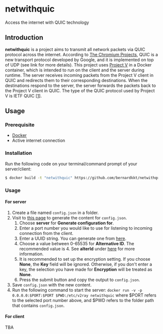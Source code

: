 # netwithquic
Access the internet with QUIC technology

## Introduction
**netwithquic** is a project aims to transmit all network packets via QUIC protocol across the internet. According to [The Chromium Projects](https://www.chromium.org/quic), QUIC is a new transport protocol developed by Google, and it is implemented on top of UDP (see link for more details). This project uses [Project V](https://github.com/v2ray/v2ray-core) in a Docker container, which is intended to run on the client and the server during runtime. The server receives incoming packets from the Project V client in QUIC and redirects them to their corresponding destinations. When the destinations respond to the server, the server forwards the packets back to the Project V client in QUIC. The type of the QUIC protocol used by Project V is IETF QUIC [[1](https://www.v2ray.com/en/configuration/transport/quic.html)].

## Usage
### Prerequisite
* [Docker](https://docs.docker.com/engine/install/)
* Active internet connection

### Installation
Run the following code on your terminal/command prompt of your server/client:
```bash
$ docker build -t "netwithquic" https://github.com/bernardkkt/netwithquic.git
```

### Usage
#### For server
1. Create a file named `config.json` in a folder.
2. Visit to [this page](https://bernardkkt.github.io/netwithquic/) to generate the content for `config.json`.
    1. Choose **server** for **Generate configuration for**.
    2. Enter a port number you would like to use for listening to incoming connection from the client.
    3. Enter a UUID string. You can generate one from [here](https://uuidgen.org/v/4).
    4. Choose a value between 0-65535 for **Alternative ID**. The recommended value is 4. See **alterId** under [here](https://v2ray.com/en/configuration/protocols/vmess.html#userobject) for more information.
    5. It is recommended to set up the encryption setting. If you choose **None**, the **Key** field will be ignored. Otherwise, if you don't enter a key, the selection you have made for **Encryption** will be treated as **None**.
    6. Press the submit button and copy the output to `config.json`.
3. Save `config.json` with the new content.
4. Run the following command to start the server:
`docker run -v -p 0.0.0.0:$PORT:$PORT $PWD:/etc/v2ray netwithquic`
where $PORT refers to the selected port number above, and $PWD refers to the folder path that contains `config.json`.

#### For client
TBA
